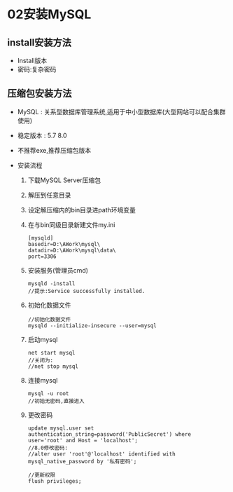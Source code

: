 # 02安装MySQL

## install安装方法

* Install版本
* 密码:复杂密码

## 压缩包安装方法

* MySQL : 关系型数据库管理系统,适用于中小型数据库(大型网站可以配合集群使用)

* 稳定版本 : 5.7   8.0

* 不推荐exe,推荐压缩包版本

* 安装流程

  1. 下载MySQL Server压缩包

  2. 解压到任意目录

  3. 设定解压缩内的bin目录进path环境变量

  4. 在与bin同级目录新建文件my.ini

     ```
     [mysqld]
     basedir=D:\AWork\mysql\
     datadir=D:\AWork\mysql\data\
     port=3306
     ```
     
  5. 安装服务(管理员cmd)
  
     ```
     mysqld -install
     //提示:Service successfully installed.
     ```
  
  6. 初始化数据文件
  
     ```
     //初始化数据文件
     mysqld --initialize-insecure --user=mysql
     ```
  
  7. 启动mysql
  
     ```
     net start mysql
     //关闭为:
     //net stop mysql
     ```
  
  8. 连接mysql
  
     ```
     mysql -u root
     //初始无密码,直接进入
     ```
  
  9. 更改密码
  
     ```
     update mysql.user set authentication_string=password('PublicSecret') where user='root' and Host = 'localhost';
     //8.0修改密码:
     //alter user 'root'@'localhost' identified with mysql_native_password by '私有密码';
     
     //更新权限
     flush privileges;
     ```

